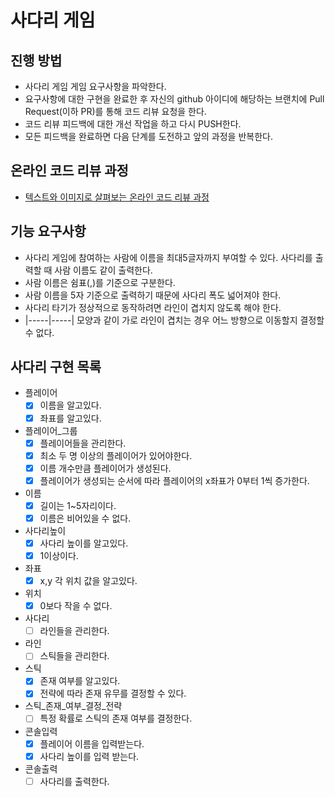 # 사다리 게임
## 진행 방법
* 사다리 게임 게임 요구사항을 파악한다.
* 요구사항에 대한 구현을 완료한 후 자신의 github 아이디에 해당하는 브랜치에 Pull Request(이하 PR)를 통해 코드 리뷰 요청을 한다.
* 코드 리뷰 피드백에 대한 개선 작업을 하고 다시 PUSH한다.
* 모든 피드백을 완료하면 다음 단계를 도전하고 앞의 과정을 반복한다.

## 온라인 코드 리뷰 과정
* [텍스트와 이미지로 살펴보는 온라인 코드 리뷰 과정](https://github.com/nextstep-step/nextstep-docs/tree/master/codereview)

## 기능 요구사항
* 사다리 게임에 참여하는 사람에 이름을 최대5글자까지 부여할 수 있다. 사다리를 출력할 때 사람 이름도 같이 출력한다.
* 사람 이름은 쉼표(,)를 기준으로 구분한다.
* 사람 이름을 5자 기준으로 출력하기 때문에 사다리 폭도 넓어져야 한다.
* 사다리 타기가 정상적으로 동작하려면 라인이 겹치지 않도록 해야 한다.
* |-----|-----| 모양과 같이 가로 라인이 겹치는 경우 어느 방향으로 이동할지 결정할 수 없다.

## 사다리 구현 목록
* 플레이어
  - [x] 이름을 알고있다.
  - [x] 좌표를 알고있다.
* 플레이어_그룹
  - [x] 플레이어들을 관리한다.
  - [x] 최소 두 명 이상의 플레이어가 있어야한다.
  - [x] 이름 개수만큼 플레이어가 생성된다.
  - [x] 플레이어가 생성되는 순서에 따라 플레이어의 x좌표가 0부터 1씩 증가한다.
* 이름
  - [x] 길이는 1~5자리이다.
  - [x] 이름은 비어있을 수 없다.
* 사다리높이
  - [x] 사다리 높이를 알고있다.
  - [x] 1이상이다.
* 좌표
  - [x] x,y 각 위치 값을 알고있다.
* 위치
  - [x] 0보다 작을 수 없다.
* 사다리
  - [ ] 라인들을 관리한다.
* 라인
  - [ ] 스틱들을 관리한다.
* 스틱 
  - [x] 존재 여부를 알고있다.
  - [x] 전략에 따라 존재 유무를 결정할 수 있다.
* 스틱_존재_여부_결정_전략
  - [ ] 특정 확률로 스틱의 존재 여부를 결정한다.
* 콘솔입력
  - [x] 플레이어 이름을 입력받는다.
  - [x] 사다리 높이를 입력 받는다.
* 콘솔출력
  - [ ] 사다리를 출력한다.